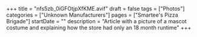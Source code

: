 +++
title = "nfs5zb_0iGFOtjpXfKME.avif"
draft = false
tags = ["Photos"]
categories = ["Unknown Manufacturers"]
pages = ["Smartee's Pizza Brigade"]
startDate = ""
description = "Article with a picture of a mascot costume and explaining how the store had only an 18 month runtime"
+++
